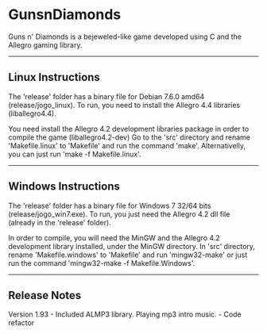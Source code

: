 GunsnDiamonds
=============

Guns n' Diamonds is a bejeweled-like game developed using C and the Allegro gaming library.


------------------
Linux Instructions 
------------------

The 'release' folder has a binary file for Debian 7.6.0 amd64 (release/jogo_linux). To run, you need to install the Allegro 4.4 libraries (liballegro4.4).

You need install the Allegro 4.2 development libraries package in order to compile the game (liballegro4.2-dev)
Go to the 'src' directory and rename 'Makefile.linux' to 'Makefile' and run the command 'make'. Alternativelly, you can just run 'make -f Makefile.linux'.


--------------------
Windows Instructions 
--------------------

The 'release' folder has a binary file for Windows 7 32/64 bits (release/jogo_win7.exe). To run, you just need the Allegro 4.2 dll file (already in the 'release' folder).

In order to compile, you will need the MinGW and the Allegro 4.2 development library installed, under the MinGW directory. In 'src' directory, rename 'Makefile.windows' to 'Makefile' and run 'mingw32-make' or just run the command 'mingw32-make -f Makefile.Windows'.



--------------
Release Notes
--------------

Version 1.93
	- Included ALMP3 library. Playing mp3 intro music.
	- Code refactor


